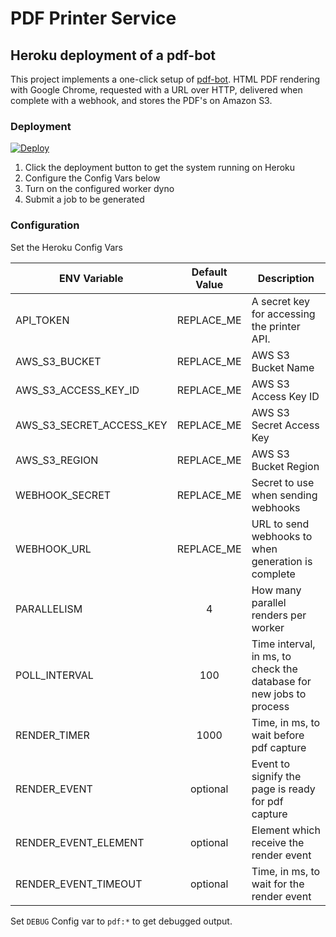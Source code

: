 # PDF Printer Service
## Heroku deployment of a pdf-bot
This project implements a one-click setup of [pdf-bot](https://github.com/esbenp/pdf-bot). HTML PDF rendering with Google Chrome, requested with a URL over HTTP, delivered when complete with a webhook, and stores the PDF's on Amazon S3.

### Deployment
[![Deploy](https://www.herokucdn.com/deploy/button.svg)](https://heroku.com/deploy)

1. Click the deployment button to get the system running on Heroku
2. Configure the Config Vars below
3. Turn on the configured worker dyno
4. Submit a job to be generated

### Configuration
Set the Heroku Config Vars


| ENV Variable               | Default Value      | Description                                                             |
| -------------              |:-------------:     | -----                                                                   |
| API_TOKEN                  | REPLACE_ME         | A secret key for accessing the printer API.                             |
| AWS_S3_BUCKET              | REPLACE_ME         | AWS S3 Bucket Name                                                      |
| AWS_S3_ACCESS_KEY_ID       | REPLACE_ME         | AWS S3 Access Key ID                                                    |
| AWS_S3_SECRET_ACCESS_KEY   | REPLACE_ME         | AWS S3 Secret Access Key                                                |
| AWS_S3_REGION              | REPLACE_ME         | AWS S3 Bucket Region                                                    |
| WEBHOOK_SECRET             | REPLACE_ME         | Secret to use when sending webhooks                                     |
| WEBHOOK_URL                | REPLACE_ME         | URL to send webhooks to when generation is complete                     |
| PARALLELISM                | 4                  | How many parallel renders per worker                                    |
| POLL_INTERVAL              | 100                | Time interval, in ms, to check the database for new jobs to process     |
| RENDER_TIMER               | 1000               | Time, in ms, to wait before pdf capture                                 |
| RENDER_EVENT               | optional           | Event to signify the page is ready for pdf capture                      |
| RENDER_EVENT_ELEMENT       | optional           | Element which receive the render event                                  |
| RENDER_EVENT_TIMEOUT       | optional           | Time, in ms, to wait for the render event                               |


Set `DEBUG` Config var to `pdf:*` to get debugged output.
